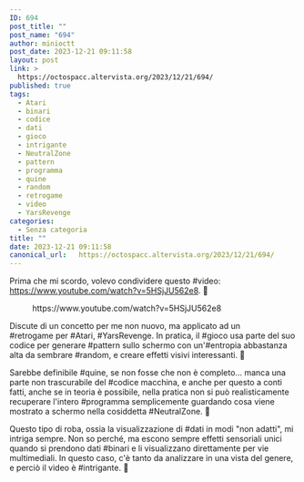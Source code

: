 ```yaml
---
ID: 694
post_title: ""
post_name: "694"
author: minioctt
post_date: 2023-12-21 09:11:58
layout: post
link: >
  https://octospacc.altervista.org/2023/12/21/694/
published: true
tags:
  - Atari
  - binari
  - codice
  - dati
  - gioco
  - intrigante
  - NeutralZone
  - pattern
  - programma
  - quine
  - random
  - retrogame
  - video
  - YarsRevenge
categories:
  - Senza categoria
title: ""
date: 2023-12-21 09:11:58
canonical_url:   https://octospacc.altervista.org/2023/12/21/694/
---
```

<!-- wp:paragraph -->
<p>Prima che mi scordo, volevo condividere questo #video: <a href="https://www.youtube.com/watch?v=5HSjJU562e8">https://www.youtube.com/watch?v=5HSjJU562e8</a>. 🎥</p>
<!-- /wp:paragraph -->

<!-- wp:paragraph -->
<p></p>
<!-- /wp:paragraph -->

<!-- wp:embed {"url":"https://www.youtube.com/watch?v=5HSjJU562e8","providerNameSlug":"youtube","responsive":true} -->
<figure class="wp-block-embed is-provider-youtube wp-block-embed-youtube"><div class="wp-block-embed__wrapper">
https://www.youtube.com/watch?v=5HSjJU562e8
</div></figure>
<!-- /wp:embed -->

<!-- wp:paragraph -->
<p></p>
<!-- /wp:paragraph -->

<!-- wp:paragraph -->
<p>Discute di un concetto per me non nuovo, ma applicato ad un <br>#retrogame per #Atari, #YarsRevenge. In pratica, il #gioco usa parte del suo codice per generare #pattern sullo schermo con un'#entropia abbastanza alta da sembrare #random, e creare effetti visivi interessanti. 🎇</p>
<!-- /wp:paragraph -->

<!-- wp:paragraph -->
<p>Sarebbe definibile #quine, se non fosse che non è completo... manca una parte non trascurabile del #codice macchina, e anche per questo a conti fatti, anche se in teoria è possibile, nella pratica non si può realisticamente recuperare l'intero #programma semplicemente guardando cosa viene mostrato a schermo nella cosiddetta #NeutralZone. 🧱</p>
<!-- /wp:paragraph -->

<!-- wp:paragraph -->
<p>Questo tipo di roba, ossia la visualizzazione di #dati in modi "non adatti", mi intriga sempre. Non so perché, ma escono sempre effetti sensoriali unici quando si prendono dati #binari e li visualizzano direttamente per vie multimediali. In questo caso, c'è tanto da analizzare in una vista del genere, e perciò il video è #intrigante. 🪬</p>
<!-- /wp:paragraph -->
